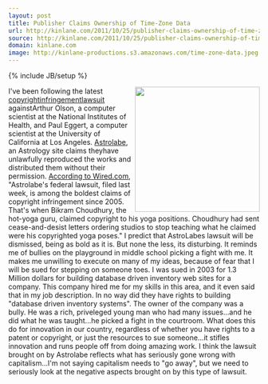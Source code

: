 ```yaml
---
layout: post
title: Publisher Claims Ownership of Time-Zone Data
url: http://kinlane.com/2011/10/25/publisher-claims-ownership-of-time-zone-data/
source: http://kinlane.com/2011/10/25/publisher-claims-ownership-of-time-zone-data/
domain: kinlane.com
image: http://kinlane-productions.s3.amazonaws.com/time-zone-data.jpeg
---
```

{% include JB/setup %}<p>
     <img class="c1"
        src="http://kinlane-productions.s3.amazonaws.com/time-zone-data.jpeg"
        alt=""
        width="250"
        align="right" />I've been following the latest <a title="copyright infringement lawsuit"
        href="http://www.wired.com/threatlevel/2011/10/time-zone-data-lawsuit/">copyrightinfringementlawsuit</a> againstArthur Olson, a computer scientist at the National Institutes of Health, and Paul Eggert, a computer scientist at the University of California at Los Angeles. <a title="Astrolabe"
        href="http://alabe.com/">Astrolabe</a>, an Astrology site claims theyhave unlawfully reproduced the works and distributed them without their permission. <a title="According to Wired.com"
        href="http://www.wired.com/threatlevel/2011/10/time-zone-data-lawsuit/">According to Wired.com</a>, "Astrolabe's federal lawsuit, filed last week, is among the boldest claims of copyright infringement since 2005. That's when Bikram Choudhury, the hot-yoga guru, claimed copyright to his yoga positions. Choudhury had sent cease-and-desist letters ordering studios to stop teaching what he claimed were his copyrighted yoga poses." I predict that AstroLabes lawsuit will be dismissed, being as bold as it is. But none the less, its disturbing. It reminds me of bullies on the playground in middle school picking a fight with me. It makes me unwilling to execute on many of my ideas, because of fear that I will be sued for stepping on someone toes. I was sued in 2003 for 1.3 Million dollars for building database driven inventory web sites for a company. This company hired me for my skills in this area, and it even said that in my job description. In no way did they have rights to building "database driven inventory systems". The owner of the company was a bully. He was a rich, priveleged young man who had many issues...and he did what he was taught...he picked a fight in the courtroom. What does this do for innovation in our country, regardless of whether you have rights to a patent or copyright, or just the resources to sue someone...it stifles innovation and runs people off from doing amazing work. I think the lawsuit brought on by Astrolabe reflects what has seriously gone wrong with capitalism...I'm not saying capitalism needs to "go away", but we need to seriously look at the negative aspects brought on by this type of lawsuit.  
</p>
